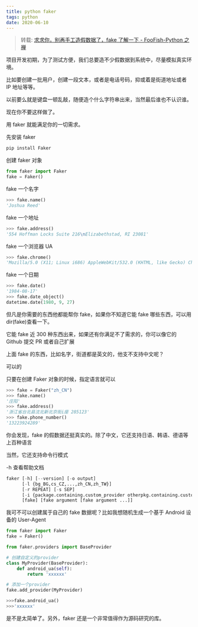 ```yaml
---
title: python faker
tags: python
date: 2020-06-10
---
```


> 转载: [求求你，别再手工造假数据了，fake 了解一下 - FooFish-Python 之禅](https://foofish.net/python-fake-data.html)

项目开发初期，为了测试方便，我们总要造不少假数据到系统中，尽量模拟真实环境。

比如要创建一批用户，创建一段文本，或者是电话号码，抑或着是街道地址或者 IP 地址等等。

以前要么就是键盘一顿乱敲，随便造个什么字符串出来，当然最后谁也不认识谁。

现在你不要这样做了。

用 faker 就能满足你的一切需求。

先安装 faker

```python
pip install Faker
```

创建 faker 对象

```python
from faker import Faker
fake = Faker()
```

fake 一个名字

```python
>>> fake.name()
'Joshua Reed'
```

fake 一个地址

```python
>>> fake.address()
'554 Hoffman Locks Suite 216\nElizabethstad, RI 23081'
```

fake 一个浏览器 UA

```python
>>> fake.chrome()
'Mozilla/5.0 (X11; Linux i686) AppleWebKit/532.0 (KHTML, like Gecko) Chrome/35.0.870.0 Safari/532.0'
```

fake 一个日期

```python
>>> fake.date()
'1984-08-17'
>>> fake.date_object()
datetime.date(1980, 9, 27)
```

但凡是你需要的东西他都能帮你 fake，如果你不知道它能 fake 哪些东西，可以用 dir(fake)查看一下。

它能 fake 近 300 种东西出来，如果还有你满足不了需求的，你可以像它的 Github 提交 PR 或者自己扩展

上面 fake 的东西，比如名字，街道都是英文的，他支不支持中文呢？

可以的

只要在创建 Faker 对象的时候，指定语言就可以

```python
>>> fake = Faker("zh_CN")
>>> fake.name()
'庄阳'
>>> fake.address()
'浙江省台北县沈北新北京街i座 285123'
>>> fake.phone_number()
'13223924289'
```

你会发现，fake 的假数据还挺真实的。除了中文，它还支持日语、韩语、德语等上百种语言

当然，它还支持命令行模式

-h 查看帮助文档

```python
faker [-h] [--version] [-o output]
      [-l {bg_BG,cs_CZ,...,zh_CN,zh_TW}]
      [-r REPEAT] [-s SEP]
      [-i {package.containing.custom_provider otherpkg.containing.custom_provider}]
      [fake] [fake argument [fake argument ...]]
```

我可不可以创建属于自己的 fake 数据呢？比如我想随机生成一个基于 Android 设备的 User-Agent

```python
from faker import Faker
fake = Faker()

from faker.providers import BaseProvider

# 创建自定义的provider
class MyProvider(BaseProvider):
    def android_ua(self):
        return 'xxxxxx'

# 添加一个provider
fake.add_provider(MyProvider)

>>>fake.android_ua()
>>>'xxxxxx'
```

是不是太简单了。另外，faker 还是一个非常值得作为源码研究的库。
